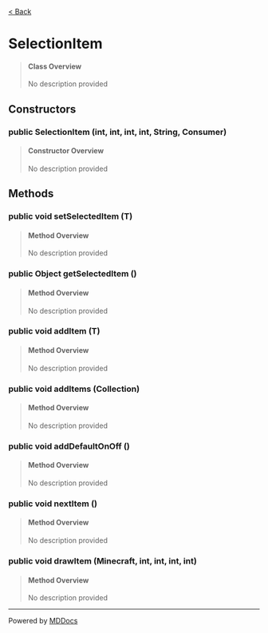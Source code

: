 [< Back](..)
# SelectionItem #
>#### Class Overview ####
>No description provided
## Constructors ##
### public SelectionItem (int, int, int, int, String, Consumer) ###
>#### Constructor Overview ####
>No description provided
>
## Methods ##
### public void setSelectedItem (T) ###
>#### Method Overview ####
>No description provided
>
### public Object getSelectedItem () ###
>#### Method Overview ####
>No description provided
>
### public void addItem (T) ###
>#### Method Overview ####
>No description provided
>
### public void addItems (Collection) ###
>#### Method Overview ####
>No description provided
>
### public void addDefaultOnOff () ###
>#### Method Overview ####
>No description provided
>
### public void nextItem () ###
>#### Method Overview ####
>No description provided
>
### public void drawItem (Minecraft, int, int, int, int) ###
>#### Method Overview ####
>No description provided
>

---
Powered by [MDDocs](https://github.com/VRCube/MDDocs)